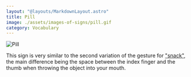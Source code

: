 ```yaml
---
layout: "@layouts/MarkdownLayout.astro"
title: Pill
image: ./assets/images-of-signs/pill.gif
category: Vocabulary
---
```


![Pill](@signs/pill.gif)

This sign is very similar to the second variation of the gesture for
["snack"](./snack#variation-2), the main difference being the space
between the index finger and the thumb when throwing the object
into your mouth.
